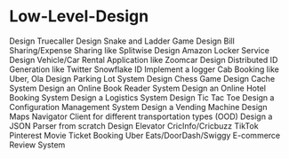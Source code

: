 # Low-Level-Design

Design Truecaller
Design Snake and Ladder Game
Design Bill Sharing/Expense Sharing like Splitwise
Design Amazon Locker Service
Design Vehicle/Car Rental Application like Zoomcar
Design Distributed ID Generation like Twitter Snowflake ID
Implement a logger
Cab Booking like Uber, Ola
Design Parking Lot System
Design Chess Game
Design Cache System
Design an Online Book Reader System
Design an Online Hotel Booking System
Design a Logistics System
Design Tic Tac Toe
Design a Configuration Management System
Design a Vending Machine
Design Maps Navigator Client for different transportation types (OOD)
Design a JSON Parser from scratch
Design Elevator
CricInfo/Cricbuzz
TikTok
Pinterest
Movie Ticket Booking
Uber Eats/DoorDash/Swiggy
E-commerce Review System
